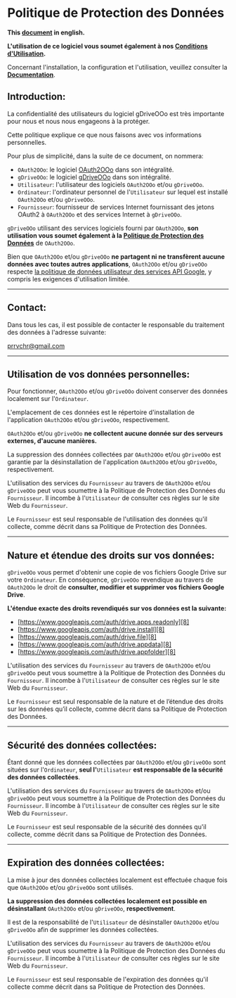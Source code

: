 # Politique de Protection des Données

**This [document][1] in english.**

**L'utilisation de ce logiciel vous soumet également à nos [Conditions d'Utilisation][2].**

Concernant l'installation, la configuration et l'utilisation, veuillez consulter la **[Documentation][3]**.

## Introduction:

La confidentialité des utilisateurs du logiciel gDriveOOo est très importante pour nous et nous nous engageons à la protéger.

Cette politique explique ce que nous faisons avec vos informations personnelles.

Pour plus de simplicité, dans la suite de ce document, on nommera:
- `OAuth2OOo`: le logiciel [OAuth2OOo][4] dans son intégralité.
- `gDriveOOo`: le logiciel [gDriveOOo][5] dans son intégralité.
- `Utilisateur`: l'utilisateur des logiciels `OAuth2OOo` et/ou `gDriveOOo`.
- `Ordinateur`: l'ordinateur personnel de l'`Utilisateur` sur lequel est installé `OAuth2OOo` et/ou `gDriveOOo`.
- `Fournisseur`: fournisseur de services Internet fournissant des jetons OAuth2 à `OAuth2OOo` et des services Internet à `gDriveOOo`.

`gDriveOOo` utilisant des services logiciels fourni par `OAuth2OOo`, **son utilisation vous soumet également à la [Politique de Protection des Données][6]** de `OAuth2OOo`.

Bien que `OAuth2OOo` et/ou `gDriveOOo` **ne partagent ni ne transfèrent aucune données avec toutes autres applications**, `OAuth2OOo` et/ou `gDriveOOo` respecte [la politique de données utilisateur des services API Google][7], y compris les exigences d'utilisation limitée.

___
## Contact:

Dans tous les cas, il est possible de contacter le responsable du traitement des données à l'adresse suivante:

prrvchr@gmail.com

___
## Utilisation de vos données personnelles:

Pour fonctionner, `OAuth2OOo` et/ou `gDriveOOo` doivent conserver des données localement sur l'`Ordinateur`.

L'emplacement de ces données est le répertoire d'installation de l'application `OAuth2OOo` et/ou `gDriveOOo`, respectivement.

`OAuth2OOo` et/ou `gDriveOOo` **ne collectent aucune donnée sur des serveurs externes, d'aucune manières.**

La suppression des données collectées par `OAuth2OOo` et/ou `gDriveOOo` est garantie par la désinstallation de l'application `OAuth2OOo` et/ou `gDriveOOo`, respectivement.

L'utilisation des services du `Fournisseur` au travers de `OAuth2OOo` et/ou `gDriveOOo` peut vous soumettre à la Politique de Protection des Données du `Fournisseur`. Il incombe à l'`Utilisateur` de consulter ces règles sur le site Web du `Fournisseur`.

Le `Fournisseur` est seul responsable de l'utilisation des données qu'il collecte, comme décrit dans sa Politique de Protection des Données.

___
## Nature et étendue des droits sur vos données:

`gDriveOOo` vous permet d'obtenir une copie de vos fichiers Google Drive sur votre `Ordinateur`. En conséquence, `gDriveOOo` revendique au travers de `OAuth2OOo` le droit de **consulter, modifier et supprimer vos fichiers Google Drive**.

**L'étendue exacte des droits revendiqués sur vos données est la suivante:**
- [https://www.googleapis.com/auth/drive.apps.readonly][8]
- [https://www.googleapis.com/auth/drive.install][8]
- [https://www.googleapis.com/auth/drive.file][8]
- [https://www.googleapis.com/auth/drive.appdata][8]
- [https://www.googleapis.com/auth/drive.appfolder][8]

L'utilisation des services du `Fournisseur` au travers de `OAuth2OOo` et/ou `gDriveOOo` peut vous soumettre à la Politique de Protection des Données du `Fournisseur`. Il incombe à l'`Utilisateur` de consulter ces règles sur le site Web du `Fournisseur`.

Le `Fournisseur` est seul responsable de la nature et de l’étendue des droits sur les données qu’il collecte, comme décrit dans sa Politique de Protection des Données.

___
## Sécurité des données collectées:

Étant donné que les données collectées par `OAuth2OOo` et/ou `gDriveOOo` sont situées sur l'`Ordinateur`, **seul l'**`Utilisateur` **est responsable de la sécurité des données collectées**.

L'utilisation des services du `Fournisseur` au travers de `OAuth2OOo` et/ou `gDriveOOo` peut vous soumettre à la Politique de Protection des Données du `Fournisseur`. Il incombe à l'`Utilisateur` de consulter ces règles sur le site Web du `Fournisseur`.

Le `Fournisseur` est seul responsable de la sécurité des données qu'il collecte, comme décrit dans sa Politique de Protection des Données.

___
## Expiration des données collectées:

La mise à jour des données collectées localement est effectuée chaque fois que `OAuth2OOo` et/ou `gDriveOOo` sont utilisés.

**La suppression des données collectées localement est possible en désinstallant** `OAuth2OOo` et/ou `gDriveOOo`, **respectivement**.

Il est de la responsabilité de l'`Utilisateur` de désinstaller `OAuth2OOo` et/ou `gDriveOOo` afin de supprimer les données collectées.

L'utilisation des services du `Fournisseur` au travers de `OAuth2OOo` et/ou `gDriveOOo` peut vous soumettre à la Politique de Protection des Données du `Fournisseur`. Il incombe à l'`Utilisateur` de consulter ces règles sur le site Web du `Fournisseur`.

Le `Fournisseur` est seul responsable de l'expiration des données qu'il collecte comme décrit dans sa Politique de Protection des Données.

[1]: <https://prrvchr.github.io/gDriveOOo/source/gDriveOOo/registration/PrivacyPolicy_en>
[2]: <https://prrvchr.github.io/gDriveOOo/source/gDriveOOo/registration/TermsOfUse_fr>
[3]: <https://prrvchr.github.io/gDriveOOo/README_fr>
[4]: <https://github.com/prrvchr/OAuth2OOo/releases/latest/download/OAuth2OOo.oxt>
[5]: <https://github.com/prrvchr/gDriveOOo/releases/latest/download/gDriveOOo.oxt>
[6]: <https://prrvchr.github.io/OAuth2OOo/source/OAuth2OOo/registration/PrivacyPolicy_fr>
[7]: <https://developers.google.com/terms/api-services-user-data-policy?hl=fr>
[8]: <https://developers.google.com/identity/protocols/oauth2/scopes#drive>
